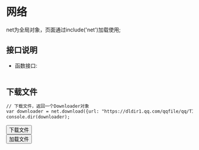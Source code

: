 ﻿# 网络
  net为全局对象，页面通过include('net')加载使用; 
   
  <link rel="stylesheet" type="text/css" href="docs/css/common.css" />
  <script src="docs/js/string.js" type="text/javascript" charset="utf-8"></script>
  <script src="docs/js/template.js" type="text/javascript" charset="utf-8"></script>
  <script src="docs/js/net.js" type="text/javascript" charset="utf-8"></script>
  
## 接口说明
*    函数接口:

<table id="method" class="table" >
</table>
  
## 下载文件

```html
// 下载文件，返回一个Downloader对象
var downloader = net.download({url: "https://dldir1.qq.com/qqfile/qq/TIM1.2.0/21645/TIM1.2.0.exe"});
console.dir(downloader);
```

<div class="row">
	 <div class="col-xs-3">
  	<button class="btn btn-outline-primary btn-block" id="downloader">下载文件</button>
	</div> 
	<div class="col-xs-3">
	  <button class="btn btn-outline-primary btn-block" id="requests">加载文件</button>
	</div> 
</div>

 
 
 
 <script type="text/html" id="downloadInfo">
  <div class="row">
    <div class="col-xs-3">
        <label>文件名：</label>
    </div>
    <div class="col-xs-9">
        <label>{fullPath}</label>
    </div>
    <div class="col-xs-3">
        <label>文件原始地址：</label>
    </div>
    <div class="col-xs-9">
        <label>{originalUrl}</label>
    </div>

    <div class="col-xs-3">
        <label>文件地址：</label>
    </div>
    <div class="col-xs-9">
        <label>{url}</label>
    </div>

    <div class="col-xs-3">
        <label>开始时间：</label>
    </div>
    <div class="col-xs-9">
        <label>{startTime}</label>
    </div>

    <div class="col-xs-3">
        <label>当前速度：</label>
    </div>
    <div class="col-xs-9">
        <label>{currentSpeed}</label>
    </div>

    <div class="col-xs-3">
        <label>当前进度：</label>
    </div>
    <div class="col-xs-9">
        <label>{percentComplete}</label>
    </div>

    <div class="col-xs-3">
        <label>已下载：</label>
    </div>
    <div class="col-xs-9">
        <label>{receivedBytes}</label>
    </div>
    <div class="col-xs-3">
        <label>总大小：</label>
    </div>
    <div class="col-xs-9">
        <label>{totalBytes}</label>
    </div>
  </div>
</script>
